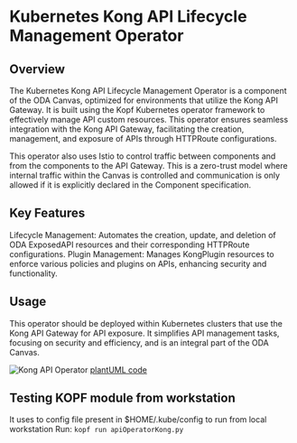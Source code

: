 # Kubernetes Kong API Lifecycle Management Operator

## Overview

The Kubernetes Kong API Lifecycle Management Operator is a component of the ODA Canvas, optimized for environments that utilize the Kong API Gateway. It is built using the Kopf Kubernetes operator framework to effectively manage API custom resources. This operator ensures seamless integration with the Kong API Gateway, facilitating the creation, management, and exposure of APIs through HTTPRoute configurations.

This operator also uses Istio to control traffic between components and from the components to the API Gateway. This is a zero-trust model where internal traffic within the Canvas is controlled and communication is only allowed if it is explicitly declared in the Component specification.

## Key Features

Lifecycle Management: Automates the creation, update, and deletion of ODA ExposedAPI resources and their corresponding HTTPRoute configurations.
Plugin Management: Manages KongPlugin resources to enforce various policies and plugins on APIs, enhancing security and functionality.

## Usage
This operator should be deployed within Kubernetes clusters that use the Kong API Gateway for API exposure. It simplifies API management tasks, focusing on security and efficiency, and is an integral part of the ODA Canvas.


![Kong API Operator](https://www.plantuml.com/plantuml/proxy?cache=no&src=https://raw.githubusercontent.com/tmforum-oda/oda-canvas/main/source/operators/apiOperatorKong/sequenceDiagrams/KongAPIOperator.puml)
[plantUML code](sequenceDiagrams/KongAPIOperator.puml)


## Testing KOPF module from workstation

It uses to config file present in $HOME/.kube/config to run from local workstation
Run: `kopf run apiOperatorKong.py`




